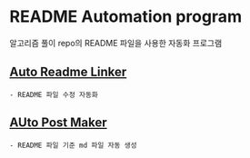 # README Automation program

알고리즘 풀이 repo의 README 파일을 사용한 자동화 프로그램

## [Auto Readme Linker](../master/Readme_Linker)

    - README 파일 수정 자동화

## [AUto Post Maker](../master/Post_Maker)

    - README 파일 기준 md 파일 자동 생성
